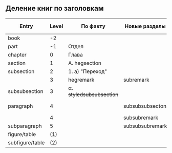## Деление книг по заголовкам

| Entry    | Level | По факту        |Новые разделы| Должно быть |  I | II | III|
|----------|-------|-----------------|-------------|-------------|----|----|----|
| book     |  -2   |                 |             | Том         |    |    |    |
|  part    |  -1   | Отдел           |             | Книга       | ❌ | ❌ | ❌ |
|  chapter |   0   | Глава           |             | Отдел       | ❌ | ❌ | ❌ |
| section  |   1   | А. hegsection   |             | Глава       | ❌ | ❌ | ❌ |
|subsection|   2   | 1. a) "Переход" |             | А.          | ❌ | ❌ | ❌ |
|          |   3   | hegremark       |subremark    | Прим.       | ✅ | ✅ | ❌ |
|subsubsection|3| α. ~~styledsubsubsection~~ |     | a) 1.       | ✅ | ✅ | ✅ |
|paragraph |   4   |           |subsubsubsecton | α) 1. "Переход"| ✅ |    | ✅ |
|          |   4   |                 | subsubremark| Прим.       | ✅ | ✅ |    |
|subparagraph| 5   |                |subsubsubremark| Прим.      | ✅ |    |    |
|figure/table|(1)  |
|subfigure/table|(2)|
